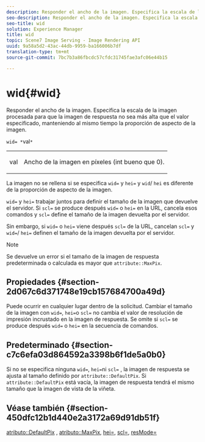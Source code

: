 ```yaml
---
description: Responder el ancho de la imagen. Especifica la escala de la imagen procesada para que la imagen de respuesta no sea más alta que el valor especificado, manteniendo al mismo tiempo la proporción de aspecto de la imagen.
seo-description: Responder el ancho de la imagen. Especifica la escala de la imagen procesada para que la imagen de respuesta no sea más alta que el valor especificado, manteniendo al mismo tiempo la proporción de aspecto de la imagen.
seo-title: wid
solution: Experience Manager
title: wid
topic: Scene7 Image Serving - Image Rendering API
uuid: 9a58a5d2-43ac-44db-9959-ba166006b7df
translation-type: tm+mt
source-git-commit: 7bc7b3a86fbcdc57cfdc31745fae3afc06e44b15

---
```



# wid{#wid}

Responder el ancho de la imagen. Especifica la escala de la imagen procesada para que la imagen de respuesta no sea más alta que el valor especificado, manteniendo al mismo tiempo la proporción de aspecto de la imagen.

`wid= *`val`*`

<table id="simpletable_1C898A7B99114BE986EC5553F6A31E82"> 
 <tr class="strow"> 
  <td class="stentry"> <p><span class="varname"> val</span> </p> </td> 
  <td class="stentry"> <p>Ancho de la imagen en píxeles (int bueno que 0). </p></td> 
 </tr> 
</table>

La imagen no se rellena si se especifica `wid=` y `hei=` y `wid`/ `hei` es diferente de la proporción de aspecto de la imagen.

`wid=` y `hei=` trabajar juntos para definir el tamaño de la imagen que devuelve el servidor. Si `scl=` se produce después `wid=` o `hei=` en la URL, cancela esos comandos y `scl=` define el tamaño de la imagen devuelta por el servidor.

Sin embargo, si `wid=` o `hei=` viene después `scl=` de la URL, cancelan `scl=` y `wid=`/ `hei=` definen el tamaño de la imagen devuelta por el servidor.

>[!NOTE]
>
>Se devuelve un error si el tamaño de la imagen de respuesta predeterminada o calculada es mayor que `attribute::MaxPix`.

## Propiedades {#section-2d067c6d371748e19cb157684700a49d}

Puede ocurrir en cualquier lugar dentro de la solicitud. Cambiar el tamaño de la imagen con `wid=`, `hei=`o `scl=` no cambia el valor de resolución de impresión incrustado en la imagen de respuesta. Se omite si `scl=` se produce después `wid=` o `hei=` en la secuencia de comandos.

## Predeterminado {#section-c7c6efa03d864592a3398b6f1de5a0b0}

Si no se especifica ninguna `wid=`, `hei=`ni `scl=` , la imagen de respuesta se ajusta al tamaño definido por `attribute::DefaultPix`. Si `attribute::DefaultPix` está vacía, la imagen de respuesta tendrá el mismo tamaño que la imagen de vista de la viñeta.

## Véase también {#section-450dfc12b1d440e2a3172a69d91db51f}

[atributo::DefaultPix](../../../../../ir-api/material-cat/image-rendering-api-ref/c-ir-material-catalog/c-ir-attributes-reference/r-ir-defaultpix.md#reference-102c98f9b5d24d2aaaeb756653fb0e6f) , [atributo::MaxPix](../../../../../ir-api/material-cat/image-rendering-api-ref/c-ir-material-catalog/c-ir-attributes-reference/r-ir-maxpix.md#reference-569f186bbc2840a6bd3cffa8ff3e7657), [hei=](../../../../../ir-api/http-protocol/image-rendering-api-ref/c-ir-http-protocol-ref/c-ir-http-protocol-command-reference/r-ir-hei.md#reference-1c08f60365a94417a39867c09cac5478), [scl=](../../../../../ir-api/http-protocol/image-rendering-api-ref/c-ir-http-protocol-ref/c-ir-http-protocol-command-reference/r-ir-scl.md#reference-b14b51a6cbe34f0bba42880540592f29), [resMode=](../../../../../ir-api/http-protocol/image-rendering-api-ref/c-ir-http-protocol-ref/c-ir-http-protocol-command-reference/r-ir-http-resmode.md#reference-851a5b636f8948cfb11456c9b7dab0d3)
